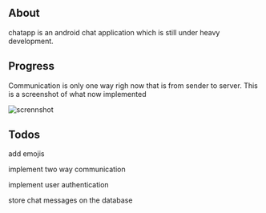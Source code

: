 About
-------------
chatapp is an android chat application which is still under heavy development.

Progress
---------
Communication is only one way righ now that is from sender to server.
This is a screenshot of what now implemented

![scrennshot](https://github.com/lawrence615/chatapp/chatapp_1.png)

Todos
-----
add emojis

implement two way communication

implement user authentication

store chat messages on the database
